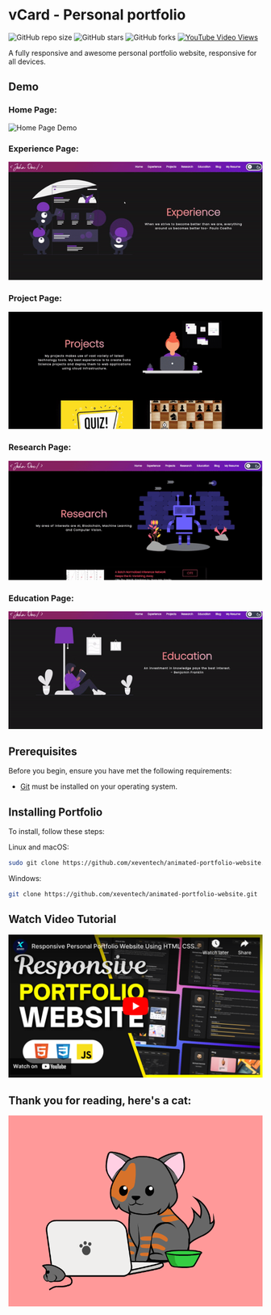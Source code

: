 # vCard - Personal portfolio

![GitHub repo size](https://img.shields.io/github/repo-size/xeventech/animated-portfolio-website)
![GitHub stars](https://img.shields.io/github/stars/xeventech/animated-portfolio-website?style=social)
![GitHub forks](https://img.shields.io/github/forks/xeventech/animated-portfolio-website?style=social)
[![YouTube Video Views](https://img.shields.io/youtube/views/-EuswwMCG4w?style=social)](https://youtu.be/-EuswwMCG4w)

A fully responsive and awesome personal portfolio website, responsive for all devices.

## Demo

### Home Page:
![Home Page Demo](https://github.com/XevenTech/projects_snapshots/blob/main/animated-portfolio-website/Home_Page.gif?raw=true "Home Page Demo")
### Experience Page:
![Experience Page Demo](https://github.com/XevenTech/projects_snapshots/blob/main/animated-portfolio-website/Experience_Page.gif?raw=true "Experience Page Demo")
### Project Page:
![Project Page Demo](https://github.com/XevenTech/projects_snapshots/blob/main/animated-portfolio-website/Project_Page.gif?raw=true "Project Page Demo")
### Research Page:
![Research Page Demo](https://github.com/XevenTech/projects_snapshots/blob/main/animated-portfolio-website/Research_Page.gif?raw=true "Research Page Demo")
### Education Page:
![Education Page Demo](https://github.com/XevenTech/projects_snapshots/blob/main/animated-portfolio-website/Education_Page.gif?raw=true "Education Page Demo")

## Prerequisites

Before you begin, ensure you have met the following requirements:

* [Git](https://git-scm.com/downloads "Download Git") must be installed on your operating system.

## Installing Portfolio

To install, follow these steps:

Linux and macOS:

```bash
sudo git clone https://github.com/xeventech/animated-portfolio-website.git
```

Windows:

```bash
git clone https://github.com/xeventech/animated-portfolio-website.git
```

## Watch Video Tutorial

[![Watch Video](https://github.com/XevenTech/projects_snapshots/blob/main/vcard-portfolio/Thumbnail.png?raw=true "Play")](https://youtu.be/-EuswwMCG4w)


## Thank you for reading, here's a cat:

![Cat](https://github.com/XevenTech/xeventech/blob/main/cat.gif?raw=true "Thank You")
